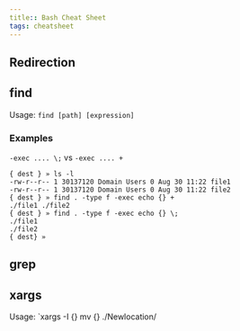 ```yaml
---
title:: Bash Cheat Sheet
tags: cheatsheet
---
```


## Redirection
## find

Usage: `find [path] [expression]` 

### Examples

`-exec .... \;` vs `-exec .... +`
```
{ dest } » ls -l
-rw-r--r-- 1 30137120 Domain Users 0 Aug 30 11:22 file1
-rw-r--r-- 1 30137120 Domain Users 0 Aug 30 11:22 file2
{ dest } » find . -type f -exec echo {} +
./file1 ./file2
{ dest } » find . -type f -exec echo {} \;
./file1
./file2
{ dest} »
```

## grep

## xargs

Usage: `xargs -I {} mv {} ./Newlocation/
